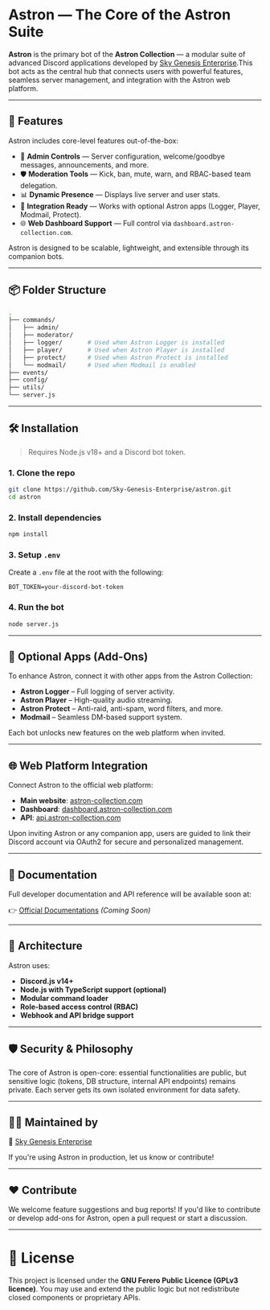 # Astron — The Core of the Astron Suite

**Astron** is the primary bot of the **Astron Collection** — a modular suite of advanced Discord applications developed by [Sky Genesis Enterprise](https://skygenesisenterprise.com).This bot acts as the central hub that connects users with powerful features, seamless server management, and integration with the Astron web platform.

---

## 🚀 Features

Astron includes core-level features out-of-the-box:

- 🔧 **Admin Controls** — Server configuration, welcome/goodbye messages, announcements, and more.
- 🛡 **Moderation Tools** — Kick, ban, mute, warn, and RBAC-based team delegation.
- 📊 **Dynamic Presence** — Displays live server and user stats.
- 🔌 **Integration Ready** — Works with optional Astron apps (Logger, Player, Modmail, Protect).
- 🌐 **Web Dashboard Support** — Full control via `dashboard.astron-collection.com`.

Astron is designed to be scalable, lightweight, and extensible through its companion bots.

---

## 📦 Folder Structure

```bash
.
├── commands/
│   ├── admin/
│   ├── moderator/
│   ├── logger/       # Used when Astron Logger is installed
│   ├── player/       # Used when Astron Player is installed
│   ├── protect/      # Used when Astron Protect is installed
│   └── modmail/      # Used when Modmail is enabled
├── events/
├── config/
├── utils/
└── server.js
````

---

## 🛠 Installation

> Requires Node.js v18+ and a Discord bot token.

### 1. Clone the repo

```bash
git clone https://github.com/Sky-Genesis-Enterprise/astron.git
cd astron
```

### 2. Install dependencies

```bash
npm install
```

### 3. Setup `.env`

Create a `.env` file at the root with the following:

```env
BOT_TOKEN=your-discord-bot-token
```

### 4. Run the bot

```bash
node server.js
```

---

## 🔌 Optional Apps (Add-Ons)

To enhance Astron, connect it with other apps from the Astron Collection:

* **Astron Logger** – Full logging of server activity.
* **Astron Player** – High-quality audio streaming.
* **Astron Protect** – Anti-raid, anti-spam, word filters, and more.
* **Modmail** – Seamless DM-based support system.

Each bot unlocks new features on the web platform when invited.

---

## 🌐 Web Platform Integration

Connect Astron to the official web platform:

* **Main website**: [astron-collection.com](https://astron-collection.com)
* **Dashboard**: [dashboard.astron-collection.com](https://dashboard.astron-collection.com)
* **API**: [api.astron-collection.com](https://api.astron-collection.com)

Upon inviting Astron or any companion app, users are guided to link their Discord account via OAuth2 for secure and personalized management.

---

## 📘 Documentation

Full developer documentation and API reference will be available soon at:

👉 [Official Documentations](https://docs.astron-collection.com) *(Coming Soon)*

---

## 🧠 Architecture

Astron uses:

* **Discord.js v14+**
* **Node.js with TypeScript support (optional)**
* **Modular command loader**
* **Role-based access control (RBAC)**
* **Webhook and API bridge support**

---

## 🛡 Security & Philosophy

The core of Astron is open-core: essential functionalities are public, but sensitive logic (tokens, DB structure, internal API endpoints) remains private. Each server gets its own isolated environment for data safety.

---

## 🧑‍💼 Maintained by

💼 [Sky Genesis Enterprise](https://skygenesisenterprise.com)

If you're using Astron in production, let us know or contribute!

---

## ❤️ Contribute

We welcome feature suggestions and bug reports!
If you'd like to contribute or develop add-ons for Astron, open a pull request or start a discussion.

---

# 📄 License

This project is licensed under the **GNU Ferero Public Licence (GPLv3 licence)**.
You may use and extend the public logic but not redistribute closed components or proprietary APIs.